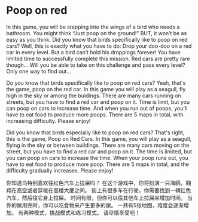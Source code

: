 # Poop on red
In this game, you will be stepping into the wings of a bird who needs a bathroom. 
You might think “Just poop on the ground!” 
BUT, it won’t be as easy as you think. 
Did you know that birds specifically like to poop on red cars? 
Well, this is exactly what you have to do: Drop your doo-doo on a red car in every level. 
But a bird can’t hold his droppings forever! 
You have limited time to successfully complete this mission. 
Red cars are pretty rare though… Will you be able to take on this challenge and pass every level? 
Only one way to find out…

Do you know that birds specifically like to poop on red cars? Yeah, that's the game, poop on the red car.
In this game you will play as a seagull, fly high in the sky or among the buidings.
There are many cars running on streets, but you have to find a red car and poop on it.
Time is limit, but you can poop on cars to increase time. 
And when you run out of poops, you'll have to eat food to produce more poops.
There are 5 maps in total, with increasing difficulty.
Please enjoy!


Did you know that birds especially like to poop on red cars? 
That's right, this is the game, Poop on Red Cars.
In this game, you will play as a seagull, flying in the sky or between buildings.
There are many cars moving on the street, but you have to find a red car and poop on it.
The time is limited, but you can poop on cars to increase the time.
When your poop runs out, you have to eat food to produce more poop.
There are 5 maps in total, and the difficulty gradually increases.
Please enjoy!

你知道鸟特别喜欢往红色汽车上拉屎吗？
在这个游戏中，你将扮演一只海鸥，翱翔在高空或者穿梭在高楼大厦之间。
街上有很多车在行驶，你需要找到一辆红色汽车，然后往它身上拉屎。
时间有限，但你可以往其他车上拉屎来增加时间。
当你的屎用完时，你可以吃食物来产生更多的屎。
一共有5张地图，难度会逐渐增加。
有两种模式，挑战模式和练习模式。
请尽情享受吧！
